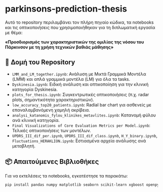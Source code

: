 # parkinsons-prediction-thesis

Αυτό το repository περιλαμβάνει τον πλήρη πηγαίο κώδικα, τα notebooks και τις οπτικοποιήσεις που χρησιμοποιήθηκαν για τη διπλωματική εργασία με θέμα:

**«Προσδιορισμός των χαρακτηριστικών της ομιλίας της νόσου του Πάρκινσον με τη χρήση τεχνικών βαθιάς μάθησης»**

## 📁 Δομή του Repository

- `LMM_and_LM_together.ipynb`: Ανάλυση με Μικτά Γραμμικά Μοντέλα (LMM) και απλά γραμμικά μοντέλα (LM) για όλα τα tasks.
- `Dyskinesia.ipynb`: Ειδική ανάλυση και οπτικοποίηση για την κλινική κατηγορία Dyskinesia.
- `plots_for_thesis.ipynb`: Συγκεντρωτικές οπτικοποιήσεις (π.χ. radar plots, σημαντικότητα χαρακτηριστικών).
- `low_accuracy_top20_patients.ipynb`: Radial bar chart για ασθενείς με επαναλαμβανόμενη χαμηλή ακρίβεια.
- `analysi_katanomis_fylou_klinikes_metavlites.ipynb`: Κατανομή φύλου ανά κλινική κατηγορία.
- `Final Visualizations of Core Evaluation Metrics per Model.ipynb`: Τελικές οπτικοποιήσεις των μοντέλων.
- `UPDRS_III_dif_per.ipynb`, `UPDRS_III_dif_class.ipynb`, `H_Y_binary.ipynb`, `Fluctuations_HERAKLION.ipynb`: Εστιασμένα αρχεία ανάλυσης ανά μεταβλητή.

## 📦 Απαιτούμενες Βιβλιοθήκες

Για να εκτελέσεις τα notebooks, εγκατέστησε τα παρακάτω:

```bash
pip install pandas numpy matplotlib seaborn scikit-learn xgboost openpyxl graphviz
